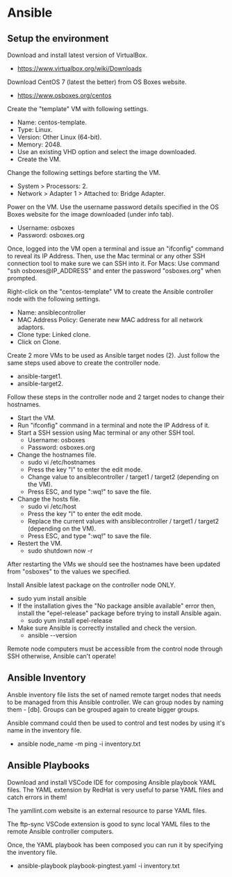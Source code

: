 # Ansible

## Setup the environment
Download and install latest version of VirtualBox.
  - https://www.virtualbox.org/wiki/Downloads

Download CentOS 7 (latest the better) from OS Boxes website.
  - https://www.osboxes.org/centos

Create the "template" VM with following settings.
  - Name: centos-template.
  - Type: Linux.
  - Version: Other Linux (64-bit).
  - Memory: 2048.
  - Use an existing VHD option and select the image downloaded.
  - Create the VM.

Change the following settings before starting the VM.
  - System > Processors: 2.
  - Network > Adapter 1 > Attached to: Bridge Adapter.

Power on the VM. Use the username password details specified in the OS Boxes website for the image downloaded (under info tab).
  - Username: osboxes
  - Password: osboxes.org

Once, logged into the VM open a terminal and issue an "ifconfig" command to reveal its IP Address. Then, use the Mac terminal or any other SSH connection tool to make sure we can SSH into it. For Macs: Use command "ssh osboxes@IP_ADDRESS" and enter the password "osboxes.org" when prompted.

Right-click on the "centos-template" VM to create the Ansible controller node with the following settings.
  - Name: ansiblecontroller
  - MAC Address Policy: Generate new MAC address for all network adaptors.
  - Clone type: Linked clone.
  - Click on Clone.

Create 2 more VMs to be used as Ansible target nodes (2). Just follow the same steps used above to create the controller node.
  - ansible-target1.
  - ansible-target2.

Follow these steps in the controller node and 2 target nodes to change their hostnames.
  - Start the VM.
  - Run "ifconfig" command in a terminal and note the IP Address of it.
  - Start a SSH session using Mac terminal or any other SSH tool.
    - Username: osboxes
    - Password: osboxes.org
  - Change the hostnames file.
    - sudo vi /etc/hostnames
    - Press the key "I" to enter the edit mode.
    - Change value to ansiblecontroller / target1 / target2 (depending on the VM).
    - Press ESC, and type ":wq!" to save the file.
  - Change the hosts file.
    - sudo vi /etc/host
    - Press the key "I" to enter the edit mode.
    - Replace the current values with ansiblecontroller / target1 / target2 (depending on the VM).
    - Press ESC, and type ":wq!" to save the file.
  - Restert the VM.
    - sudo shutdown now -r

After restarting the VMs we should see the hostnames have been updated from "osboxes" to the values we specified.

Install Ansible latest package on the controller node ONLY.
  - sudo yum install ansible
  - If the installation gives the "No package ansible available" error then, install the "epel-release" package before trying to install Ansible again.
    - sudo yum install epel-release
  - Make sure Ansible is correctly installed and check the version.
    - ansible --version

Remote node computers must be accessible from the control node through SSH otherwise, Ansible can't operate! 

## Ansible Inventory
Ansble inventory file lists the set of named remote target nodes that needs to be managed from this Ansible controller. We can group nodes by naming them - [db]. Groups can be grouped again to create bigger groups.

Ansible command could then be used to control and test nodes by using it's name in the inventory file.
 - ansible node_name -m ping -i inventory.txt

## Ansible Playbooks
Download and install VSCode IDE for composing Ansible playbook YAML files. The YAML extension by RedHat is very useful to parse YAML files and catch errors in them!

The yamllint.com website is an external resource to parse YAML files.

The ftp-sync VSCode extension is good to sync local YAML files to the remote Ansible controller computers.

Once, the YAML playbook has been composed you can run it by specifying the inventory file.
- ansible-playbook playbook-pingtest.yaml -i inventory.txt

